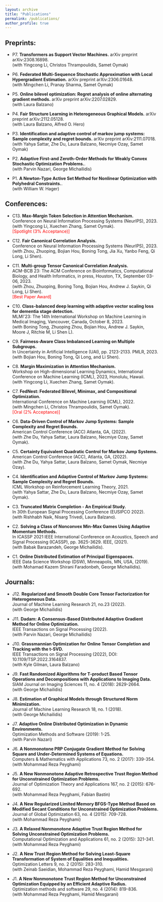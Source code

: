 ```yaml
---
layout: archive
title: "Publications"
permalink: /publications/
author_profile: true
---
```


<!-- {% if author.googlescholar %}
  You can also find my articles on <u><a href="{{author.googlescholar}}">my Google Scholar profile</a>.</u>
{% endif %}

{% include base_path %}

{% for post in site.publications reversed %}
  {% include archive-single.html %}
{% endfor %} -->

## Preprints:

- P7. **Transformers as Support Vector Machines.** arXiv preprint arXiv:2308.16898.  
(with Yingcong Li, Christos Thrampoulidis, Samet Oymak)

- P6. **Federated Multi-Sequence Stochastic Approximation with Local Hypergradient Estimation.** arXiv preprint arXiv:2306.01648.  
(with Mingchen Li, Pranay Sharma, Samet Oymak)

- P5. **Online bilevel optimization: Regret analysis of online alternating gradient methods.** arXiv preprint arXiv:2207.02829.  
(with Laura Balzano)

- P4. **Fair Structure Learning in Heterogeneous Graphical Models.** arXiv preprint arXiv:2112.05128.  
(with Laura Balzano, Alfred O. Hero)

- P3. **Identification and adaptive control of markov jump systems: Sample complexity and regret bounds.** arXiv preprint arXiv:2111.07018.  
(with Yahya Sattar, Zhe Du, Laura Balzano, Necmiye Ozay, Samet Oymak)

- P2. **Adaptive First-and Zeroth-Order Methods for Weakly Convex Stochastic Optimization Problems.**.  
(with Parvin Nazari, George Michailidis)

- P1. **A Newton-Type Active Set Method for Nonlinear Optimization with Polyhedral Constraints.**.  
(with William W. Hager)


## Conferences:

- C13. **Max-Margin Token Selection in Attention Mechanism.**  
Conference on Neural Information Processing Systems (NeurIPS), 2023.  
(with Yingcong Li, Xuechen Zhang, Samet Oymak).  
<span style="color:red">[Spotlight (3% Acceptance)]</span>

- C12. **Fair Canonical Correlation Analysis.**  
Conference on Neural Information Processing Systems (NeurIPS), 2023.  
(with Zhou, Zhuoping, Bojian Hou, Boning Tong, Jia Xu, Yanbo Feng, Qi Long, Li Shen).

- C11. **Multi-group Tensor Canonical Correlation Analysis.**  
ACM-BCB 23: The ACM Conference on Bioinformatics, Computational Biology, and Health Informatics, in press, Houston, TX, September 03-06, 2023.  
(with Zhou, Zhuoping, Boning Tong, Bojian Hou, Andrew J. Saykin, Qi Long, Li Shen).  
<span style="color:red">[Best Paper Award]</span>

- C10. **Class-balanced deep learning with adaptive vector scaling loss for dementia stage detection.**  
MLMI'23: The 14th International Workshop on Machine Learning in Medical Imaging, Vancouver, Canada, October 8, 2023.  
(with Boning Tong, Zhuoping Zhou, Bojian Hou, Andrew J. Saykin, Moore J, Ritchie M, Li Shen L).

- C9. **Fairness-Aware Class Imbalanced Learning on Multiple Subgroups.**  
In Uncertainty in Artificial Intelligence (UAI), pp. 2123-2133. PMLR, 2023.  
(with Bojian Hou, Boning Tong, Qi Long, and Li Shen).

- C8. **Margin Maximization in Attention Mechanism.**  
Workshop on High-dimensional Learning Dynamics, International Conference on Machine Learning (ICML), 2023, Honolulu, Hawaii.  
(with Yingcong Li, Xuechen Zhang, Samet Oymak).

- C7. **FedNest: Federated Bilevel, Minimax, and Compositional Optimization.**  
International Conference on Machine Learning (ICML), 2022.  
(with Mingchen Li, Christos Thrampoulidis, Samet Oymak).  
<span style="color:red">[Oral (2% Acceptance)]</span>

- C6. **Data-Driven Control of Markov Jump Systems: Sample Complexity and Regret Bounds.**  
American Control Conference (ACC) Atlanta, GA, (2022).  
(with Zhe Du, Yahya Sattar, Laura Balzano, Necmiye Ozay, Samet Oymak).

- C5. **Certainty Equivalent Quadratic Control for Markov Jump Systems.**  
American Control Conference (ACC), Atlanta, GA, (2022).  
(with Zhe Du, Yahya Sattar, Laura Balzano, Samet Oymak, Necmiye Ozay).

- C4. **Identification and Adaptive Control of Markov Jump Systems: Sample Complexity and Regret Bounds.**  
ICML Workshop on Reinforcement Learning Theory, 2021.  
(with Yahya Sattar, Zhe Du, Laura Balzano, Necmiye Ozay, Samet Oymak).

- C3. **Truncated Matrix Completion - An Empirical Study.**  
In 30th European Signal Processing Conference (EUSIPCO 2022).  
(with Rishhabh Naik, Nisarg Trivedi, Laura Balzano).

- C2. **Solving a Class of Nonconvex Min-Max Games Using Adaptive Momentum Methods.**  
In ICASSP 2021 IEEE International Conference on Acoustics, Speech and Signal Processing (ICASSP), pp. 3625-3629. IEEE, (2021).  
(with Babak Barazandeh, George Michailidis).

- C1. **Online Distributed Estimation of Principal Eigenspaces.**  
IEEE Data Science Workshop (DSW), Minneapolis, MN, USA, (2019).  
(with Mohamad Kazem Shirani Faradonbeh, George Michailidis).


## Journals:

- J12. **Regularized and Smooth Double Core Tensor Factorization for Heterogeneous Data.**  
  Journal of Machine Learning Research 21, no.23 (2022).  
  (with George Michailidis)

- J11. **Dadam: A Consensus-Based Distributed Adaptive Gradient Method for Online Optimization.**  
  IEEE Transactions on Signal Processing (2022).  
  (with Parvin Nazari, George Michailidis)

- J10. **Grassmannian Optimization for Online Tensor Completion and Tracking with the t-SVD.**  
  IEEE Transactions on Signal Processing (2022), DOI: 10.1109/TSP.2022.3164837.  
  (with Kyle Gilman, Laura Balzano)

- J9. **Fast Randomized Algorithms for T-product Based Tensor Operations and Decompositions with Applications to Imaging Data.**  
  SIAM Journal on Imaging Sciences 11, no. 4 (2018): 2629-2664.  
  (with George Michailidis)

- J8. **Estimation of Graphical Models through Structured Norm Minimization.**  
  Journal of Machine Learning Research 18, no. 1 (2018).  
  (with George Michailidis)

- J7. **Adaptive Online Distributed Optimization in Dynamic Environments.**  
  Optimization Methods and Software (2019): 1-25.  
  (with Parvin Nazari)

- J6. **A Nonmonotone PRP Conjugate Gradient Method for Solving Square and Under-Determined Systems of Equations.**  
  Computers & Mathematics with Applications 73, no. 2 (2017): 339-354.  
  (with Mohammad Reza Peyghami)

- J5. **A New Nonmonotone Adaptive Retrospective Trust Region Method for Unconstrained Optimization Problems.**  
  Journal of Optimization Theory and Applications 167, no. 2 (2015): 676-692.  
  (with Mohammad Reza Peyghami, Fabian Bastin)

- J4. **A New Regularized Limited Memory BFGS-Type Method Based on Modified Secant Conditions for Unconstrained Optimization Problems.**  
  Journal of Global Optimization 63, no. 4 (2015): 709-728.  
  (with Mohammad Reza Peyghami)

- J3. **A Relaxed Nonmonotone Adaptive Trust Region Method for Solving Unconstrained Optimization Problems.**  
  Computational Optimization and Applications 61, no. 2 (2015): 321-341.  
  (with Mohammad Reza Peyghami)

- J2. **A New Trust Region Method for Solving Least-Square Transformation of System of Equalities and Inequalities.**  
  Optimization Letters 9, no. 2 (2015): 283-310.  
  (with Zeinab Saeidian, Mohammad Reza Peyghami, Hamid Mesgarani)

- J1. **A New Nonmonotone Trust Region Method for Unconstrained Optimization Equipped by an Efficient Adaptive Radius.**  
  Optimization methods and software 29, no. 4 (2014): 819-836.  
  (with Mohammad Reza Peyghami, Hamid Mesgarani)




